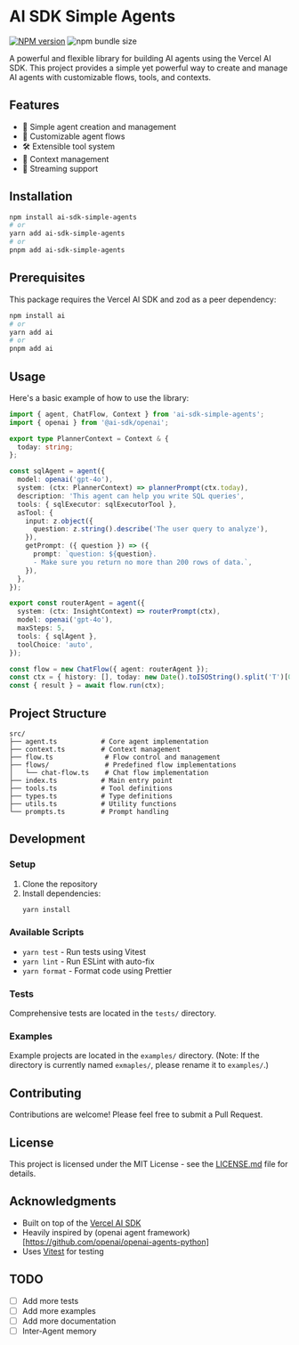 # AI SDK Simple Agents

[![NPM version](https://img.shields.io/npm/v/openaiai-sdk-agents.svg)](https://npmjs.org/package/openaiai-sdk-agents) ![npm bundle size](https://img.shields.io/bundlephobia/minzip/ai-sdk-agents)

A powerful and flexible library for building AI agents using the Vercel AI SDK. This project provides a simple yet powerful way to create and manage AI agents with customizable flows, tools, and contexts.

## Features

- 🤖 Simple agent creation and management
- 🔄 Customizable agent flows
- 🛠️ Extensible tool system
- 📝 Context management
- 🔄 Streaming support

## Installation

```bash
npm install ai-sdk-simple-agents
# or
yarn add ai-sdk-simple-agents
# or
pnpm add ai-sdk-simple-agents
```

## Prerequisites

This package requires the Vercel AI SDK and zod as a peer dependency:

```bash
npm install ai
# or
yarn add ai
# or
pnpm add ai
```

## Usage

Here's a basic example of how to use the library:

```typescript
import { agent, ChatFlow, Context } from 'ai-sdk-simple-agents';
import { openai } from '@ai-sdk/openai';

export type PlannerContext = Context & {
  today: string;
};

const sqlAgent = agent({
  model: openai('gpt-4o'),
  system: (ctx: PlannerContext) => plannerPrompt(ctx.today),
  description: 'This agent can help you write SQL queries',
  tools: { sqlExecutor: sqlExecutorTool },
  asTool: {
    input: z.object({
      question: z.string().describe('The user query to analyze'),
    }),
    getPrompt: ({ question }) => ({
      prompt: `question: ${question}.
      - Make sure you return no more than 200 rows of data.`,
    }),
  },
});

export const routerAgent = agent({
  system: (ctx: InsightContext) => routerPrompt(ctx),
  model: openai('gpt-4o'),
  maxSteps: 5,
  tools: { sqlAgent },
  toolChoice: 'auto',
});

const flow = new ChatFlow({ agent: routerAgent });
const ctx = { history: [], today: new Date().toISOString().split('T')[0] };
const { result } = await flow.run(ctx);
```

## Project Structure

```
src/
├── agent.ts           # Core agent implementation
├── context.ts         # Context management
├── flow.ts             # Flow control and management
├── flows/              # Predefined flow implementations
│   └── chat-flow.ts    # Chat flow implementation
├── index.ts           # Main entry point
├── tools.ts           # Tool definitions
├── types.ts           # Type definitions
├── utils.ts           # Utility functions
└── prompts.ts         # Prompt handling
```

## Development

### Setup

1. Clone the repository
2. Install dependencies:
   ```bash
   yarn install
   ```

### Available Scripts

- `yarn test` - Run tests using Vitest
- `yarn lint` - Run ESLint with auto-fix
- `yarn format` - Format code using Prettier

### Tests

Comprehensive tests are located in the `tests/` directory.

### Examples

Example projects are located in the `examples/` directory. (Note: If the directory is currently named `exmaples/`, please rename it to `examples/`.)

## Contributing

Contributions are welcome! Please feel free to submit a Pull Request.

## License

This project is licensed under the MIT License - see the [LICENSE.md](LICENSE.md) file for details.

## Acknowledgments

- Built on top of the [Vercel AI SDK](https://sdk.vercel.ai/docs)
- Heavily inspired by (openai agent framework)[https://github.com/openai/openai-agents-python]
- Uses [Vitest](https://vitest.dev/) for testing

## TODO

- [ ] Add more tests
- [ ] Add more examples
- [ ] Add more documentation
- [ ] Inter-Agent memory
